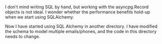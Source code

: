 I don't mind writing SQL by hand, but working with the asyncpg.Record objects is not ideal.  I wonder whether the performance benefits hold-up when we start using SQLAlchemy.

Now I have started using SQL Alchemy in another directory.
I have modified the schema to model multiple emails/phones,
and the code in this directory needs to change.

